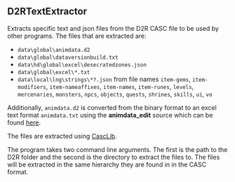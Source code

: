 ## D2RTextExtractor

Extracts specific text and json files from the D2R CASC file to be used by other programs. The files that are extracted are:
- `data\global\animdata.d2`
- `data\global\dataversionbuild.txt`
- `data\hd\global\excel\desecratedzones.json`
- `data\global\excel\*.txt`
- `data\local\lng\strings\*?.json` from file names `item-gems`, `item-modifiers`, `item-nameaffixes`, `item-names`, `item-runes`, `levels`, `mercenaries`, `monsters`, `npcs`, `objects`, `quests`, `shrines`, `skills`, `ui`, `vo`

Additionally, `animdata.d2` is converted from the binary format to an excel text format `animdata.txt` using the **animdata_edit** source which can be found [here](https://d2mods.info/forum/viewtopic.php?t=63878).

The files are extracted using [CascLib](http://www.zezula.net/en/casc/casclib.html).

The program takes two command line arguments. The first is the path to the D2R folder and the second is the directory to extract the files to. The files will be extracted in the same hierarchy they are found in in the CASC format.
